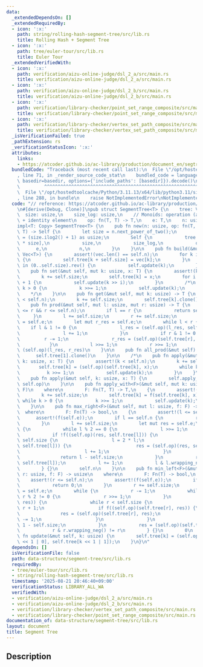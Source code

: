 ```yaml
---
data:
  _extendedDependsOn: []
  _extendedRequiredBy:
  - icon: ':x:'
    path: string/rolling-hash-segment-tree/src/lib.rs
    title: Rolling Hash + Segment Tree
  - icon: ':x:'
    path: tree/euler-tour/src/lib.rs
    title: Euler Tour
  _extendedVerifiedWith:
  - icon: ':x:'
    path: verification/aizu-online-judge/dsl_2_a/src/main.rs
    title: verification/aizu-online-judge/dsl_2_a/src/main.rs
  - icon: ':x:'
    path: verification/aizu-online-judge/dsl_2_b/src/main.rs
    title: verification/aizu-online-judge/dsl_2_b/src/main.rs
  - icon: ':x:'
    path: verification/library-checker/point_set_range_composite/src/main.rs
    title: verification/library-checker/point_set_range_composite/src/main.rs
  - icon: ':x:'
    path: verification/library-checker/vertex_set_path_composite/src/main.rs
    title: verification/library-checker/vertex_set_path_composite/src/main.rs
  _isVerificationFailed: true
  _pathExtension: rs
  _verificationStatusIcon: ':x:'
  attributes:
    links:
    - https://atcoder.github.io/ac-library/production/document_en/segtree.html
  bundledCode: "Traceback (most recent call last):\n  File \"/opt/hostedtoolcache/Python/3.11.13/x64/lib/python3.11/site-packages/onlinejudge_verify/documentation/build.py\"\
    , line 71, in _render_source_code_stat\n    bundled_code = language.bundle(stat.path,\
    \ basedir=basedir, options={'include_paths': [basedir]}).decode()\n          \
    \         ^^^^^^^^^^^^^^^^^^^^^^^^^^^^^^^^^^^^^^^^^^^^^^^^^^^^^^^^^^^^^^^^^^^^^^^^^^^^^^^^^\n\
    \  File \"/opt/hostedtoolcache/Python/3.11.13/x64/lib/python3.11/site-packages/onlinejudge_verify/languages/rust.py\"\
    , line 288, in bundle\n    raise NotImplementedError\nNotImplementedError\n"
  code: "// reference: https://atcoder.github.io/ac-library/production/document_en/segtree.html\n\
    \n#[derive(Debug, Clone)]\npub struct SegmentTree<T> {\n    tree: Vec<T>,\n  \
    \  size: usize,\n    size_log: usize,\n    // Monoids: operation (associativity)\
    \ + identity element\n    op: fn(T, T) -> T,\n    e: T,\n    n: usize,\n}\n\n\
    impl<T: Copy> SegmentTree<T> {\n    pub fn new(n: usize, op: fn(T, T) -> T, e:\
    \ T) -> Self {\n        let size = n.next_power_of_two();\n        let size_log\
    \ = (size.ilog2() + 1) as usize;\n        Self {\n            tree: vec![e; 2\
    \ * size],\n            size,\n            size_log,\n            op,\n      \
    \      e,\n            n,\n        }\n    }\n\n    pub fn build(&mut self, vec:\
    \ Vec<T>) {\n        assert!(vec.len() == self.n);\n        for k in 0..self.n\
    \ {\n            self.tree[k + self.size] = vec[k];\n        }\n        for k\
    \ in (0..self.size).rev() {\n            self.update(k);\n        }\n    }\n\n\
    \    pub fn set(&mut self, mut k: usize, x: T) {\n        assert!(k < self.n);\n\
    \        k += self.size;\n        self.tree[k] = x;\n        for i in 1..self.size_log\
    \ + 1 {\n            self.update(k >> i);\n        }\n        /*\n        while\
    \ k > 0 {\n            k >>= 1;\n            self.update(k);\n        }\n    \
    \    */\n    }\n\n    pub fn get(&mut self, mut k: usize) -> T {\n        assert!(k\
    \ < self.n);\n        k += self.size;\n        self.tree[k].clone()\n    }\n\n\
    \    pub fn prod(&mut self, mut l: usize, mut r: usize) -> T {\n        assert!(l\
    \ <= r && r <= self.n);\n        if l == r {\n            return self.e;\n   \
    \     }\n        l += self.size;\n        r += self.size;\n        let mut l_res\
    \ = self.e;\n        let mut r_res = self.e;\n        while l < r {\n        \
    \    if l & 1 != 0 {\n                l_res = (self.op)(l_res, self.tree[l]);\n\
    \                l += 1;\n            }\n            if r & 1 != 0 {\n       \
    \         r -= 1;\n                r_res = (self.op)(self.tree[r], r_res);\n \
    \           }\n            l >>= 1;\n            r >>= 1;\n        }\n       \
    \ (self.op)(l_res, r_res)\n    }\n\n    pub fn all_prod(&mut self) -> T {\n  \
    \      self.tree[1].clone()\n    }\n\n    /*\n    pub fn apply(&mut self, mut\
    \ k: usize, x: T) {\n        assert!(k < self.n);\n        k += self.size;\n \
    \       self.tree[k] = (self.op)(self.tree[k], x);\n        while k > 0 {\n  \
    \          k >>= 1;\n            self.update(k);\n        }\n    }\n    */\n\n\
    \    pub fn apply(&mut self, k: usize, x: T) {\n        self.apply_with(k, x,\
    \ self.op)\n    }\n\n    pub fn apply_with<F>(&mut self, mut k: usize, x: T, f:\
    \ F)\n    where\n        F: Fn(T, T) -> T,\n    {\n        assert!(k < self.n);\n\
    \        k += self.size;\n        self.tree[k] = f(self.tree[k], x);\n       \
    \ while k > 0 {\n            k >>= 1;\n            self.update(k);\n        }\n\
    \    }\n\n    pub fn max_right<F>(&mut self, mut l: usize, f: F) -> usize\n  \
    \  where\n        F: Fn(T) -> bool,\n    {\n        assert!(l <= self.n);\n  \
    \      assert!(f(self.e));\n        if l == self.n {\n            return self.n;\n\
    \        }\n        l += self.size;\n        let mut res = self.e;\n        while\
    \ {\n            while l % 2 == 0 {\n                l >>= 1;\n            }\n\
    \            if !f((self.op)(res, self.tree[l])) {\n                while l <\
    \ self.size {\n                    l = 2 * l;\n                    if f((self.op)(res,\
    \ self.tree[l])) {\n                        res = (self.op)(res, self.tree[l]);\n\
    \                        l += 1;\n                    }\n                }\n \
    \               return l - self.size;\n            }\n            res = (self.op)(res,\
    \ self.tree[l]);\n            l += 1;\n            l & l.wrapping_neg() != l\n\
    \        } {}\n        self.n\n    }\n\n    pub fn min_left<F>(&mut self, mut\
    \ r: usize, f: F) -> usize\n    where\n        F: Fn(T) -> bool,\n    {\n    \
    \    assert!(r <= self.n);\n        assert!(f(self.e));\n        if r == 0 {\n\
    \            return 0;\n        }\n        r += self.size;\n        let mut res\
    \ = self.e;\n        while {\n            r -= 1;\n            while r > 1 &&\
    \ r % 2 != 0 {\n                r >>= 1;\n            }\n            if !f((self.op)(self.tree[r],\
    \ res)) {\n                while r < self.size {\n                    r = 2 *\
    \ r + 1;\n                    if f((self.op)(self.tree[r], res)) {\n         \
    \               res = (self.op)(self.tree[r], res);\n                        r\
    \ -= 1;\n                    }\n                }\n                return r +\
    \ 1 - self.size;\n            }\n            res = (self.op)(self.tree[r], res);\n\
    \            r & r.wrapping_neg() != r\n        } {}\n        0\n    }\n\n   \
    \ fn update(&mut self, k: usize) {\n        self.tree[k] = (self.op)(self.tree[k\
    \ << 1 | 0], self.tree[k << 1 | 1]);\n    }\n}\n"
  dependsOn: []
  isVerificationFile: false
  path: data-structure/segment-tree/src/lib.rs
  requiredBy:
  - tree/euler-tour/src/lib.rs
  - string/rolling-hash-segment-tree/src/lib.rs
  timestamp: '2025-08-21 20:46:40+09:00'
  verificationStatus: LIBRARY_ALL_WA
  verifiedWith:
  - verification/aizu-online-judge/dsl_2_a/src/main.rs
  - verification/aizu-online-judge/dsl_2_b/src/main.rs
  - verification/library-checker/vertex_set_path_composite/src/main.rs
  - verification/library-checker/point_set_range_composite/src/main.rs
documentation_of: data-structure/segment-tree/src/lib.rs
layout: document
title: Segment Tree
---
```


## Description
